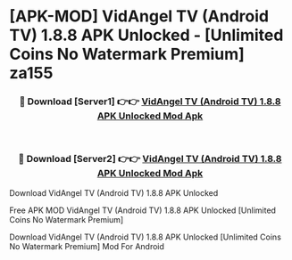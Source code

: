 # [APK-MOD] VidAngel TV (Android TV) 1.8.8 APK Unlocked - [Unlimited Coins No Watermark Premium] za155



<div align="center">
<h3>🔴 Download [Server1] 👉👉 <a href="https://momento.my/?title=VidAngel_TV_(Android_TV)_1.8.8_APK_Unlocked">VidAngel TV (Android TV) 1.8.8 APK Unlocked Mod Apk</a></h3><br>

<h3>🔴 Download [Server2] 👉👉 <a href="https://momento.my/?title=VidAngel_TV_(Android_TV)_1.8.8_APK_Unlocked">VidAngel TV (Android TV) 1.8.8 APK Unlocked Mod Apk</a></h3>
</div>



Download VidAngel TV (Android TV) 1.8.8 APK Unlocked 

Free APK MOD VidAngel TV (Android TV) 1.8.8 APK Unlocked [Unlimited Coins No Watermark Premium]

Download VidAngel TV (Android TV) 1.8.8 APK Unlocked [Unlimited Coins No Watermark Premium] Mod For Android
